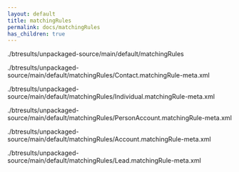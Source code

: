 ```yaml
---
layout: default
title: matchingRules
permalink: docs/matchingRules
has_children: true
---
```




./btresults/unpackaged-source/main/default/matchingRules

./btresults/unpackaged-source/main/default/matchingRules/Contact.matchingRule-meta.xml

./btresults/unpackaged-source/main/default/matchingRules/Individual.matchingRule-meta.xml

./btresults/unpackaged-source/main/default/matchingRules/PersonAccount.matchingRule-meta.xml

./btresults/unpackaged-source/main/default/matchingRules/Account.matchingRule-meta.xml

./btresults/unpackaged-source/main/default/matchingRules/Lead.matchingRule-meta.xml

